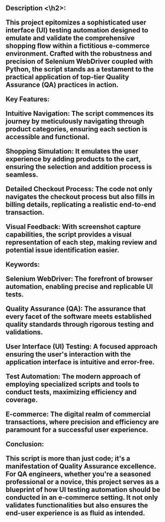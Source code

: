 <h2> Description <\h2>:

This project epitomizes a sophisticated user interface (UI) testing automation designed to emulate and validate the comprehensive shopping flow within a fictitious e-commerce environment. Crafted with the robustness and precision of Selenium WebDriver coupled with Python, the script stands as a testament to the practical application of top-tier Quality Assurance (QA) practices in action.

Key Features:

Intuitive Navigation: The script commences its journey by meticulously navigating through product categories, ensuring each section is accessible and functional.

Shopping Simulation: It emulates the user experience by adding products to the cart, ensuring the selection and addition process is seamless.

Detailed Checkout Process: The code not only navigates the checkout process but also fills in billing details, replicating a realistic end-to-end transaction.

Visual Feedback: With screenshot capture capabilities, the script provides a visual representation of each step, making review and potential issue identification easier.

Keywords:

Selenium WebDriver: The forefront of browser automation, enabling precise and replicable UI tests.

Quality Assurance (QA): The assurance that every facet of the software meets established quality standards through rigorous testing and validations.

User Interface (UI) Testing: A focused approach ensuring the user's interaction with the application interface is intuitive and error-free.

Test Automation: The modern approach of employing specialized scripts and tools to conduct tests, maximizing efficiency and coverage.

E-commerce: The digital realm of commercial transactions, where precision and efficiency are paramount for a successful user experience.

Conclusion:

This script is more than just code; it's a manifestation of Quality Assurance excellence. For QA engineers, whether you're a seasoned professional or a novice, this project serves as a blueprint of how UI testing automation should be conducted in an e-commerce setting. It not only validates functionalities but also ensures the end-user experience is as fluid as intended.
